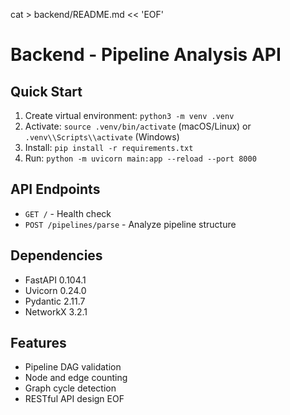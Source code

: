 cat > backend/README.md << 'EOF'
# Backend - Pipeline Analysis API

## Quick Start
1. Create virtual environment: `python3 -m venv .venv`
2. Activate: `source .venv/bin/activate` (macOS/Linux) or `.venv\\Scripts\\activate` (Windows)
3. Install: `pip install -r requirements.txt`
4. Run: `python -m uvicorn main:app --reload --port 8000`

## API Endpoints
- `GET /` - Health check
- `POST /pipelines/parse` - Analyze pipeline structure

## Dependencies
- FastAPI 0.104.1
- Uvicorn 0.24.0
- Pydantic 2.11.7
- NetworkX 3.2.1

## Features
- Pipeline DAG validation
- Node and edge counting
- Graph cycle detection
- RESTful API design
EOF